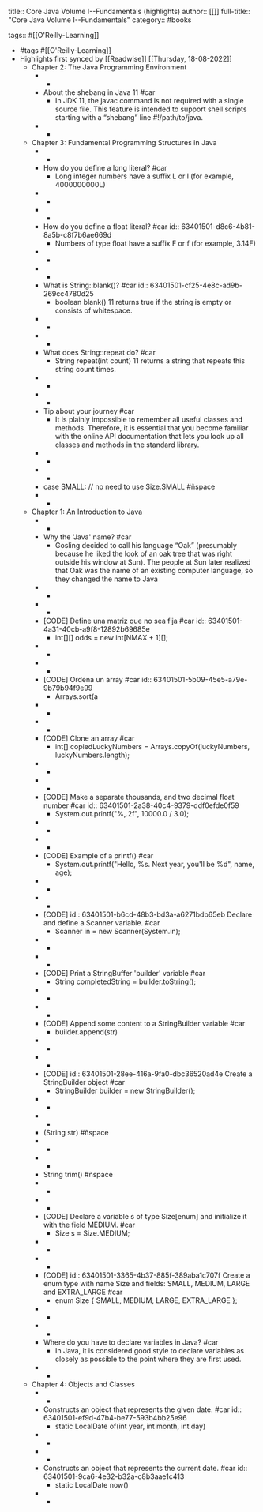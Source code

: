 title:: Core Java Volume I--Fundamentals (highlights)
author:: [[]]
full-title:: "Core Java Volume I--Fundamentals"
category:: #books

tags:: #[[O'Reilly-Learning]]

- #tags #[[O'Reilly-Learning]]
- Highlights first synced by [[Readwise]] [[Thursday, 18-08-2022]]
	- Chapter 2: The Java Programming Environment
		- -
		- About the shebang in Java 11 #car
			- In JDK 11, the javac command is not required with a single source file. This feature is intended to support shell scripts starting with a “shebang” line #!/path/to/java.
		- -
	- Chapter 3: Fundamental Programming Structures in Java
		- -
		- How do you define a long literal? #car
			- Long integer numbers have a suffix L or l (for example, 4000000000L)
		- -
		- -
		- How do you define a float literal? #car
		  id:: 63401501-d8c6-4b81-8a5b-c8f7b6ae669d
			- Numbers of type float have a suffix F or f (for example, 3.14F)
		- -
		- -
		- What is String::blank()? #car
		  id:: 63401501-cf25-4e8c-ad9b-269cc4780d25
			- boolean blank() 11
			  returns true if the string is empty or consists of whitespace.
		- -
		- -
		- What does String::repeat do? #car
			- String repeat(int count) 11
			  returns a string that repeats this string count times.
		- -
		- -
		- Tip about your journey #car
			- It is plainly impossible to remember all useful classes and methods. Therefore, it is essential that you become familiar with the online API documentation that lets you look up all classes and methods in the standard library.
		- -
		- -
		- case SMALL: // no need to use Size.SMALL #ñspace
		- -
	- Chapter 1: An Introduction to Java
		- -
		- Why the 'Java' name? #car
			- Gosling decided to call his language “Oak” (presumably because he liked the look of an oak tree that was right outside his window at Sun). The people at Sun later realized that Oak was the name of an existing computer language, so they changed the name to Java
		- -
		- -
		- [CODE] Define una matriz que no sea fija #car
		  id:: 63401501-4a31-40cb-a9f8-12892b69685e
			- int[][] odds = new int[NMAX + 1][];
		- -
		- -
		- [CODE] Ordena un array #car
		  id:: 63401501-5b09-45e5-a79e-9b79b94f9e99
			- Arrays.sort(a
		- -
		- -
		- [CODE] Clone an array #car
			- int[] copiedLuckyNumbers = Arrays.copyOf(luckyNumbers, luckyNumbers.length);
		- -
		- -
		- [CODE] Make a separate thousands, and two decimal float number #car
		  id:: 63401501-2a38-40c4-9379-ddf0efde0f59
			- System.out.printf("%,.2f", 10000.0 / 3.0);
		- -
		- -
		- [CODE]
		  Example of a printf() #car
			- System.out.printf("Hello, %s. Next year, you'll be %d", name, age);
		- -
		- -
		- [CODE]
		  id:: 63401501-b6cd-48b3-bd3a-a6271bdb65eb
		  Declare and define a Scanner variable. #car
			- Scanner in = new Scanner(System.in);
		- -
		- -
		- [CODE]
		  Print a StringBuffer 'builder' variable #car
			- String completedString = builder.toString();
		- -
		- -
		- [CODE]
		  Append some content to a StringBuilder variable #car
			- builder.append(str)
		- -
		- -
		- [CODE]
		  id:: 63401501-28ee-416a-9fa0-dbc36520ad4e
		  Create a StringBuilder object #car
			- StringBuilder builder = new StringBuilder();
		- -
		- -
		- (String str) #ñspace
		- -
		- -
		- String trim() #ñspace
		- -
		- -
		- [CODE]
		  Declare a variable s of type Size[enum] and initialize it with the field MEDIUM. #car
			- Size s = Size.MEDIUM;
		- -
		- -
		- [CODE]
		  id:: 63401501-3365-4b37-885f-389aba1c707f
		  Create a enum type with name Size and fields: SMALL, MEDIUM, LARGE and EXTRA_LARGE #car
			- enum Size { SMALL, MEDIUM, LARGE, EXTRA_LARGE };
		- -
		- -
		- Where do you have to declare variables in Java? #car
			- In Java, it is considered good style to declare variables as closely as possible to the point where they are first used.
		- -
	- Chapter 4: Objects and Classes
		- -
		- Constructs an object that represents the given date. #car
		  id:: 63401501-ef9d-47b4-be77-593b4bb25e96
			- static LocalDate of(int year, int month, int day)
		- -
		- -
		- Constructs an object that represents the current date. #car
		  id:: 63401501-9ca6-4e32-b32a-c8b3aae1c413
			- static LocalDate now()
		- -
